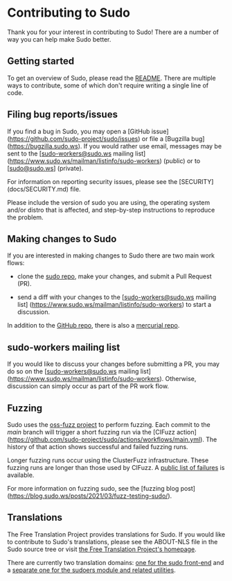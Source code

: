 # Contributing to Sudo

Thank you for your interest in contributing to Sudo!  There are a
number of way you can help make Sudo better.

## Getting started

To get an overview of Sudo, please read the [README](README).  There
are multiple ways to contribute, some of which don't require writing
a single line of code.

## Filing bug reports/issues

If you find a bug in Sudo, you may open a [GitHub issue]
(https://github.com/sudo-project/sudo/issues) or file a [Bugzilla bug]
(https://bugzilla.sudo.ws).  If you would rather use email, messages
may be sent to the [sudo-workers@sudo.ws mailing list]
(https://www.sudo.ws/mailman/listinfo/sudo-workers) \(public\) or to
[sudo@sudo.ws] \(private\).

For information on reporting security issues, please see the [SECURITY]
(docs/SECURITY.md) file.

Please include the version of sudo you are using, the operating
system and/or distro that is affected, and step-by-step instructions
to reproduce the problem.

## Making changes to Sudo

If you are interested in making changes to Sudo there are two main
work flows:

 * clone the [sudo repo](https://github.com/sudo-project/sudo), make
   your changes, and submit a Pull Request (PR).
   
 * send a diff with your changes to the [sudo-workers@sudo.ws mailing list]
   (https://www.sudo.ws/mailman/listinfo/sudo-workers) to start a discussion.

In addition to the [GitHub repo](https://github.com/sudo-project/sudo),
there is also a [mercurial repo](https://www.sudo.ws/repos/sudo).

## sudo-workers mailing list

If you would like to discuss your changes before submitting a PR,
you may do so on the [sudo-workers@sudo.ws mailing list]
(https://www.sudo.ws/mailman/listinfo/sudo-workers).
Otherwise, discussion can simply occur as part of the PR work flow.

## Fuzzing

Sudo uses the [oss-fuzz project](https://github.com/google/oss-fuzz.git)
to perform fuzzing.  Each commit to the _main_ branch will trigger
a short fuzzing run via the [CIFuzz action]
(https://github.com/sudo-project/sudo/actions/workflows/main.yml).
The history of that action shows successful and failed fuzzing runs.

Longer fuzzing runs occur using the ClusterFuzz infrastructure.  These
fuzzing runs are longer than those used by CIFuzz.  A [public list of
failures](https://bugs.chromium.org/p/oss-fuzz/issues/list?q=sudoers)
is available.

For more information on fuzzing sudo, see the [fuzzing blog post]
(https://blog.sudo.ws/posts/2021/03/fuzz-testing-sudo/).

## Translations

The Free Translation Project provides translations for Sudo.  If
you would like to contribute to Sudo's translations, please see the
ABOUT-NLS file in the Sudo source tree or visit [the Free Translation
Project's homepage](http://translationproject.org).

There are currently two translation domains: [one for the sudo
front-end](https://translationproject.org/domain/sudo.html) and a
[separate one for the sudoers module and related
utilities](https://translationproject.org/domain/sudoers.html).
